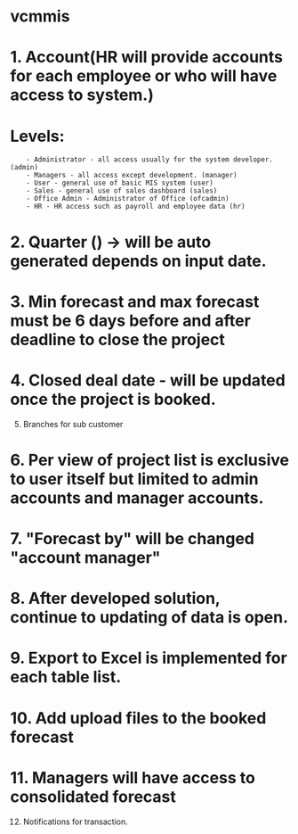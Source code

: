 # vcmmis
# 1. Account(HR will provide accounts for each employee or who will have access to system.)
#    Levels:
        - Administrator - all access usually for the system developer. (admin)
        - Managers - all access except development. (manager)
        - User - general use of basic MIS system (user)
        - Sales - general use of sales dashboard (sales)
        - Office Admin - Administrator of Office (ofcadmin)
        - HR - HR access such as payroll and employee data (hr)


# 2. Quarter () -> will be auto generated depends on input date. 

# 3. Min forecast and max forecast must be 6 days before and after deadline to close the project

# 4. Closed deal date - will be updated once the project is booked.

5. Branches for sub customer

# 6. Per view of project list is exclusive to user itself but limited to admin accounts and manager accounts.

# 7. "Forecast by" will be changed "account manager"

# 8. After developed solution, continue to updating of data is open.

# 9. Export to Excel is implemented for each table list.

# 10. Add upload files to the booked forecast

# 11. Managers will have access to consolidated forecast

12. Notifications for transaction.